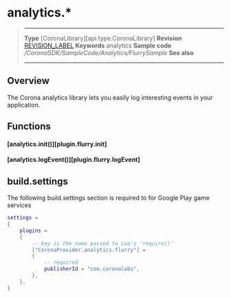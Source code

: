# analytics.*

> --------------------- ------------------------------------------------------------------------------------------
> __Type__              [CoronaLibrary][api.type.CoronaLibrary]
> __Revision__          [REVISION_LABEL](REVISION_URL)
> __Keywords__          analytics
> __Sample code__       */CoronaSDK/SampleCode/Analytics/FlurrySample*
> __See also__          
> --------------------- ------------------------------------------------------------------------------------------

## Overview

The Corona analytics library lets you easily log interesting events in your application.


## Functions

#### [analytics.init()][plugin.flurry.init]

#### [analytics.logEvent()][plugin.flurry.logEvent]

## build.settings

The following build.settings section is required to for Google Play game services

``````lua
settings =
{
	plugins =
	{
		-- key is the name passed to Lua's 'require()'
		["CoronaProvider.analytics.flurry"] =
		{
			-- required
			publisherId = "com.coronalabs",
		},
	},
}
``````
